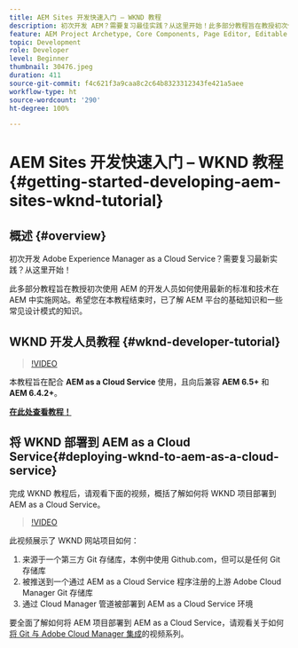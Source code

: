 ```yaml
---
title: AEM Sites 开发快速入门 – WKND 教程
description: 初次开发 AEM？需要复习最佳实践？从这里开始！此多部分教程旨在教授初次使用 AEM 的开发人员如何使用最新的标准和技术在 AEM 中实施网站。
feature: AEM Project Archetype, Core Components, Page Editor, Editable Templates
topic: Development
role: Developer
level: Beginner
thumbnail: 30476.jpeg
duration: 411
source-git-commit: f4c621f3a9caa8c2c64b8323312343fe421a5aee
workflow-type: ht
source-wordcount: '290'
ht-degree: 100%

---
```



# AEM Sites 开发快速入门 – WKND 教程{#getting-started-developing-aem-sites-wknd-tutorial}

## 概述 {#overview}

初次开发 Adobe Experience Manager as a Cloud Service？需要复习最新实践？从这里开始！

此多部分教程旨在教授初次使用 AEM 的开发人员如何使用最新的标准和技术在 AEM 中实施网站。希望您在本教程结束时，已了解 AEM 平台的基础知识和一些常见设计模式的知识。

## WKND 开发人员教程 {#wknd-developer-tutorial}

>[!VIDEO](https://video.tv.adobe.com/v/36053?quality=12&learn=on&captions=chi_hans)

本教程旨在配合 **AEM as a Cloud Service** 使用，且向后兼容 **AEM 6.5+** 和 **AEM 6.4.2+**。

**[在此处查看教程！](https://experienceleague.adobe.com/docs/experience-manager-learn/getting-started-wknd-tutorial-develop/overview.html?lang=zh-Hans)**

## 将 WKND 部署到 AEM as a Cloud Service{#deploying-wknd-to-aem-as-a-cloud-service}

完成 WKND 教程后，请观看下面的视频，概括了解如何将 WKND 项目部署到 AEM as a Cloud Service。

>[!VIDEO](https://video.tv.adobe.com/v/32908?quality=12&learn=on&captions=chi_hans)

此视频展示了 WKND 网站项目如何：

1. 来源于一个第三方 Git 存储库，本例中使用 Github.com，但可以是任何 Git 存储库
2. 被推送到一个通过 AEM as a Cloud Service 程序注册的上游 Adobe Cloud Manager Git 存储库
3. 通过 Cloud Manager 管道被部署到 AEM as a Cloud Service 环境

要全面了解如何将 AEM 项目部署到 AEM as a Cloud Service，请观看关于如何[将 Git 与 Adobe Cloud Manager 集成](https://docs.adobe.com/content/help/zh-hans/experience-manager-cloud-manager/using/managing-code/setup-cloud-manager-git-integration.html)的视频系列。

